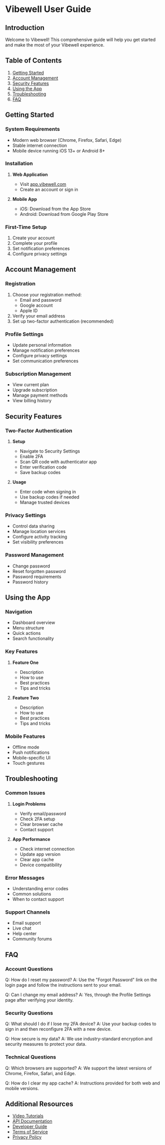 # Vibewell User Guide

## Introduction
Welcome to Vibewell! This comprehensive guide will help you get started and make the most of your Vibewell experience.

## Table of Contents
1. [Getting Started](#getting-started)
2. [Account Management](#account-management)
3. [Security Features](#security-features)
4. [Using the App](#using-the-app)
5. [Troubleshooting](#troubleshooting)
6. [FAQ](#faq)

## Getting Started

### System Requirements
- Modern web browser (Chrome, Firefox, Safari, Edge)
- Stable internet connection
- Mobile device running iOS 13+ or Android 8+

### Installation
1. **Web Application**
   - Visit [app.vibewell.com](https://app.vibewell.com)
   - Create an account or sign in

2. **Mobile App**
   - iOS: Download from the App Store
   - Android: Download from Google Play Store

### First-Time Setup
1. Create your account
2. Complete your profile
3. Set notification preferences
4. Configure privacy settings

## Account Management

### Registration
1. Choose your registration method:
   - Email and password
   - Google account
   - Apple ID
2. Verify your email address
3. Set up two-factor authentication (recommended)

### Profile Settings
- Update personal information
- Manage notification preferences
- Configure privacy settings
- Set communication preferences

### Subscription Management
- View current plan
- Upgrade subscription
- Manage payment methods
- View billing history

## Security Features

### Two-Factor Authentication
1. **Setup**
   - Navigate to Security Settings
   - Enable 2FA
   - Scan QR code with authenticator app
   - Enter verification code
   - Save backup codes

2. **Usage**
   - Enter code when signing in
   - Use backup codes if needed
   - Manage trusted devices

### Privacy Settings
- Control data sharing
- Manage location services
- Configure activity tracking
- Set visibility preferences

### Password Management
- Change password
- Reset forgotten password
- Password requirements
- Password history

## Using the App

### Navigation
- Dashboard overview
- Menu structure
- Quick actions
- Search functionality

### Key Features
1. **Feature One**
   - Description
   - How to use
   - Best practices
   - Tips and tricks

2. **Feature Two**
   - Description
   - How to use
   - Best practices
   - Tips and tricks

### Mobile Features
- Offline mode
- Push notifications
- Mobile-specific UI
- Touch gestures

## Troubleshooting

### Common Issues
1. **Login Problems**
   - Verify email/password
   - Check 2FA setup
   - Clear browser cache
   - Contact support

2. **App Performance**
   - Check internet connection
   - Update app version
   - Clear app cache
   - Device compatibility

### Error Messages
- Understanding error codes
- Common solutions
- When to contact support

### Support Channels
- Email support
- Live chat
- Help center
- Community forums

## FAQ

### Account Questions
Q: How do I reset my password?
A: Use the "Forgot Password" link on the login page and follow the instructions sent to your email.

Q: Can I change my email address?
A: Yes, through the Profile Settings page after verifying your identity.

### Security Questions
Q: What should I do if I lose my 2FA device?
A: Use your backup codes to sign in and then reconfigure 2FA with a new device.

Q: How secure is my data?
A: We use industry-standard encryption and security measures to protect your data.

### Technical Questions
Q: Which browsers are supported?
A: We support the latest versions of Chrome, Firefox, Safari, and Edge.

Q: How do I clear my app cache?
A: Instructions provided for both web and mobile versions.

## Additional Resources
- [Video Tutorials](https://vibewell.com/tutorials)
- [API Documentation](https://docs.vibewell.com/api)
- [Developer Guide](https://docs.vibewell.com/dev)
- [Terms of Service](https://vibewell.com/terms)
- [Privacy Policy](https://vibewell.com/privacy) 